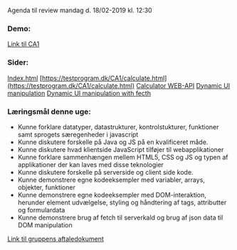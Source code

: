 Agenda til review mandag d. 18/02-2019 kl. 12:30

### Demo: ###
[Link til CA1](https://testprogram.dk/CA1/) 

### Sider: ###
[Index.html](https://testprogram.dk/CA1/) 
[https://testprogram.dk/CA1/calculate.html](https://testprogram.dk/CA1/calculate.html) 
[Calculator WEB-API](https://testprogram.dk/CA1/) 
[Dynamic UI manipulation](https://testprogram.dk/CA1/DynamicUIMan.html) 
[Dynamic UI manipulation with fecth](https://testprogram.dk/CA1/DynamicUIManWithFetch.html) 

### Læringsmål denne uge: ###
- Kunne forklare datatyper, datastrukturer, kontrolstukturer, funktioner samt sprogets særegenheder i javascript
- Kunne diskutere forskelle på Java og JS på en kvalificeret måde.
- Kunne diskutere hvad klientside JavaScript tilføjer til webapplikationer
- Kunne forklare sammenhængen mellem HTML5, CSS og JS og typen af applikationer der kan laves med disse teknologier
- Kunne diskutere forskelle på serverside og client side kode.
- Kunne demonstrere egne kodeeksempler med variabler, arrays, objekter, funktioner
- Kunne demonstrere egne kodeeksempler med DOM-interaktion, herunder element udvælgelse, styling og håndtering af tags, attributter og formulardata
- Kunne demonstrere brug af fetch til serverkald og brug af json data til DOM manipulation

[Link til gruppens aftaledokument](https://docs.google.com/document/d/1uSLKk3kQAV3UQ0Y1XKtVFQ_YJ_gXrON00-IDqS8o5s4/edit?usp=sharing) 
